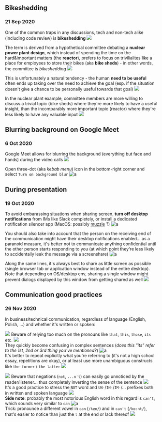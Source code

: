 ## Bikeshedding
### 21 Sep 2020

One of the common traps in any discussions, tech and non-tech alike (including code review) is **bikeshedding** ![](goncern)

The term is derived from a hypothetical committee debating a **nuclear power plant design**,
which instead of spending the time on the hard&important matters (the **reactor**),
prefers to focus on trivilialites like a place for employees to store their bikes
(aka **bike sheds**) - in other words, the committee is _bikeshedding_ ![](atom_symbol)

This is unfortunately a natural tendency - the human **need to be useful** often ends up
taking over the need to achieve the goal (esp. if the situation doesn't give a chance
to be personally useful towards that goal) ![](sad_pepe)

In the nuclear plant example, committee members are more willing to discuss a trivial topic
(bike sheds) where they're more likely to have a useful insight, than the incomparably
more important topic (reactor) where they're less likely to have any valuable input ![](care)


## Blurring background on Google Meet
### 6 Oct 2020

Google Meet allows for blurring the background (everything but face and hands)
during the video calls ![](hushed)

Open three-dot (aka _kebab menu_) icon in the bottom-right corner
and select `Turn on background blur` ![a](halalparrot)


## During presentation
### 19 Oct 2020

To avoid embarassing situations when sharing screen, **turn off desktop notifications**
from IMs like Slack completely, or install a dedicated notification silencer app
(MacOS: possibly [muzzle](https://muzzleapp.com) ?) ![a](this_is_fine)

You should also take into account that the person on the receiving end of the communication
might have their desktop notifications enabled... as a paranoid measure, it's better not to
communicate anything confidential until the other person starts responding to you
(at which point they're less likely to accidentally leak the message via a screenshare) ![a](pepepanic)

Along the same lines, it's always best to share as little screen as possible
(single browser tab or application window instead of the entire desktop). <br/>
Note that depending on OS/desktop env, sharing a single window might prevent dialogs displayed
by this window from getting shared as well ![](frown)


## Communication good practices
### 26 Nov 2020

In business/technical communication, regardless of language (English, Polish, ...)
and whether it's written or spoken:

![](one) Beware of relying too much on the pronouns like `that`, `this`, `those`, `its` etc. ![](goncern) <br/>
They quickly become confusing in complex sentences
(_does this "its" refer to the 1st, 2nd or 3rd thing you've mentioned?_) ![a](async-parrot) <br/>
It's better to repeat explicitly what you're referring to (it's not a high school essay, repetitions are okay),
or at least use more unambiguous constructs like `the former` / `the latter` ![](male-teacher)

![](two) Beware that negations (`not`, `...n't`) can easily go unnoticed by the reader/listener...
thus completely inverting the sense of the sentence ![](stop-sign) <br/>
It's a good practice to stress the `NOT` word and `UN-`/`IN-`/`IM-`/...
prefixes both in written and spoken language ![](writing_hand) <br/>
**Side note**: probably the most notorious English word in this regard is `can't`,
which sounds very similar to `can` ![a](this_is_fine) <br/>
Trick: pronounce a different vowel in `can` (`/kæn/`) and in `can't` (`/kɑːnt/`),
that's easier to notice than just the `t` at the end or lack thereof ![](spurdo-phone)
